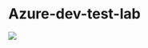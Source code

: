 # Azure-dev-test-lab
</a><a href="https://portal.azure.com/#create/Microsoft.Template/uri/https%3A%2F%2Fraw.githubusercontent.com%2Fmohsinis%2FAzure-dev-test-lab%2Fmaster%2F2F%azuredeploy.json" target="_blank">
    <img src="http://azuredeploy.net/deploybutton.png"/>
</a>
